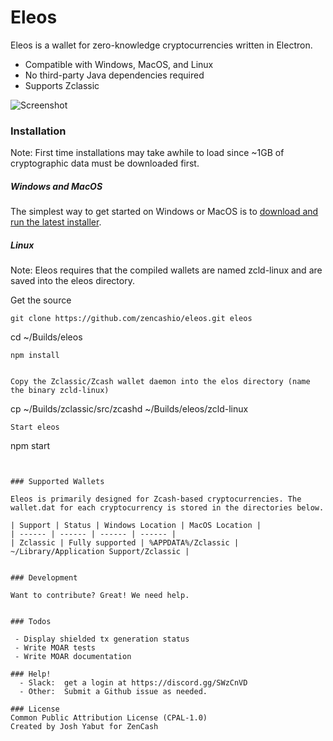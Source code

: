 # Eleos

Eleos is a wallet for zero-knowledge cryptocurrencies written in Electron. 

  - Compatible with Windows, MacOS, and Linux
  - No third-party Java dependencies required
  - Supports Zclassic

![Screenshot](https://pbs.twimg.com/media/DSgWlj_XkAAEz1B.jpg)

### Installation
Note: First time installations may take awhile to load since ~1GB of cryptographic data must be downloaded first.

##### Windows and MacOS
The simplest way to get started on Windows or MacOS is to [download and run the latest installer](https://github.com/HarrKxx/eleos/releases).

##### Linux
Note: Eleos requires that the compiled wallets are named zcld-linux and are saved into the eleos directory.

Get the source
```
git clone https://github.com/zencashio/eleos.git eleos
```
cd ~/Builds/eleos
```
npm install 


Copy the Zclassic/Zcash wallet daemon into the elos directory (name the binary zcld-linux)
```
cp ~/Builds/zclassic/src/zcashd ~/Builds/eleos/zcld-linux
```
Start eleos
```
npm start
```


### Supported Wallets

Eleos is primarily designed for Zcash-based cryptocurrencies. The wallet.dat for each cryptocurrency is stored in the directories below.

| Support | Status | Windows Location | MacOS Location |
| ------ | ------ | ------ | ------ |
| Zclassic | Fully supported | %APPDATA%/Zclassic | ~/Library/Application Support/Zclassic |


### Development

Want to contribute? Great! We need help.


### Todos

 - Display shielded tx generation status
 - Write MOAR tests
 - Write MOAR documentation

### Help!
  - Slack:  get a login at https://discord.gg/SWzCnVD
  - Other:  Submit a Github issue as needed.

### License
Common Public Attribution License (CPAL-1.0)
Created by Josh Yabut for ZenCash
